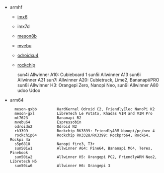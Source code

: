 - armhf

    - <a href="https://www.armbian.com/download/?tx_soc=imx6" target="_blank">imx6</a>
    - imx7d
    - <a href="https://www.armbian.com/download/?tx_soc=s805" target="_blank">meson8b</a>
    - <a href="https://www.armbian.com/download/?tx_soc=a388" target="_blank">mvebu</a>
    - <a href="https://www.armbian.com/download/?tx_soc=exynos-5422" target="_blank">odroidxu4</a>
    - <a href="https://www.armbian.com/download/?tx_soc=rk3288" target="_blank">rockchip</a>

        sun4i              Allwinner A10: Cubieboard 1
        sun5i              Allwinner A13
        sun6i              Allwinner A31
        sun7i              Allwinner A20: Cubietruck, Lime2, Bananapi/PRO
        sun8i              Allwinner H3: Orangepi Zero, Nanopi Neo, 
        sun9i              Allwinner A80
	    udoo               Udoo

- arm64

        meson-gxbb         HardKernel Odroid C2, FriendlyElec NanoPi K2
        meson-gxl          LibreTech Le Potato, Khadas VIM and VIM Pro
        mt7623             Bananapi R2
        mvebu64            Espressobin    
        odroidn2           Odroid N2    
        rk3399             Rockchip RK3399: FriendlyARM Nanopi/pc/neo 4
        rockchip64         Rockchip RK3328/RK3399: Rockpro64, Rock64, Rockpi 4a    
        s5p6818            Nanopi fire3, T3+
        sun50iw1           Allwinner A64: Pine64, Bananapi M64, Teres, Pinebook
        sun50iw2           Allwinner H5: Orangepi PC2, FriendlyARM Neo2, Libretech H5
        sun50iw6           Allwinner H6: Orangepi 3
